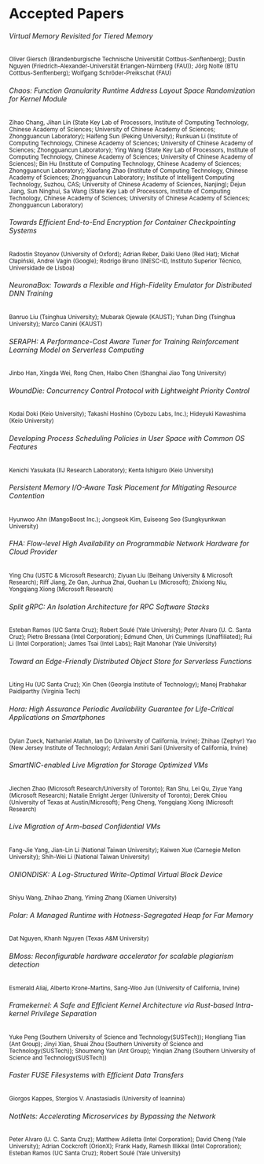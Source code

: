 # Accepted Papers
<style>
p { font-size: smaller; }
</style>

###### Virtual Memory Revisited for Tiered Memory<br>
<p>Oliver Giersch (Brandenburgische Technische Universität Cottbus-Senftenberg); Dustin Nguyen (Friedrich-Alexander-Universität Erlangen-Nürnberg (FAU)); Jörg Nolte (BTU Cottbus-Senftenberg); Wolfgang Schröder-Preikschat (FAU)</p>

###### Chaos: Function Granularity Runtime Address Layout Space Randomization for Kernel Module<br>
<p>Zihao Chang, Jihan Lin (State Key Lab of Processors, Institute of Computing Technology, Chinese Academy of Sciences; University of Chinese Academy of Sciences; Zhongguancun Laboratory); Haifeng Sun (Peking University); Runkuan Li (Institute of Computing Technology, Chinese Academy of Sciences; University of Chinese Academy of Sciences; Zhongguancun Laboratory); Ying Wang (State Key Lab of Processors, Institute of Computing Technology, Chinese Academy of Sciences; University of Chinese Academy of Sciences); Bin Hu (Institute of Computing Technology, Chinese Academy of Sciences; Zhongguancun Laboratory); Xiaofang Zhao (Institute of Computing Technology, Chinese Academy of Sciences; Zhongguancun Laboratory; Institute of Intelligent Computing Technology, Suzhou, CAS; University of Chinese Academy of Sciences, Nanjing); Dejun Jiang, Sun Ninghui, Sa Wang (State Key Lab of Processors, Institute of Computing Technology, Chinese Academy of Sciences; University of Chinese Academy of Sciences; Zhongguancun Laboratory)</p>

###### Towards Efficient End-to-End Encryption for Container Checkpointing Systems<br>
<p>Radostin Stoyanov (University of Oxford); Adrian Reber, Daiki Ueno (Red Hat); Michał Cłapiński, Andrei Vagin (Google); Rodrigo Bruno (INESC-ID, Instituto Superior Técnico, Universidade de Lisboa)</p>

###### NeuronaBox: Towards a Flexible and High-Fidelity Emulator for Distributed DNN Training<br>
<p>Banruo Liu (Tsinghua University); Mubarak Ojewale (KAUST); Yuhan Ding (Tsinghua University); Marco Canini (KAUST)</p>

###### SERAPH: A Performance-Cost Aware Tuner for Training Reinforcement Learning Model on Serverless Computing<br>
<p>Jinbo Han, Xingda Wei, Rong Chen, Haibo Chen (Shanghai Jiao Tong University)</p>

###### WoundDie: Concurrency Control Protocol with Lightweight Priority Control<br>
<p>Kodai Doki (Keio University); Takashi Hoshino (Cybozu Labs, Inc.); Hideyuki Kawashima (Keio University)</p>

###### Developing Process Scheduling Policies in User Space with Common OS Features<br>
<p>Kenichi Yasukata (IIJ Research Laboratory); Kenta Ishiguro (Keio University)</p>

###### Persistent Memory I/O-Aware Task Placement for Mitigating Resource Contention<br>
<p>Hyunwoo Ahn (MangoBoost Inc.); Jongseok Kim, Euiseong Seo (Sungkyunkwan University)</p>

###### FHA: Flow-level High Availability on Programmable Network Hardware for Cloud Provider<br>
<p>Ying Chu (USTC & Microsoft Research); Ziyuan Liu (Beihang University & Microsoft Research); Riff Jiang, Ze Gan, Junhua Zhai, Guohan Lu (Microsoft); Zhixiong Niu, Yongqiang Xiong (Microsoft Research)</p>

###### Split gRPC: An Isolation Architecture for RPC Software Stacks<br>
<p>Esteban Ramos (UC Santa Cruz); Robert Soulé (Yale University); Peter Alvaro (U. C. Santa Cruz); Pietro Bressana (Intel Corporation); Edmund Chen, Uri Cummings (Unaffiliated); Rui Li (Intel Corporation); James Tsai (Intel Labs); Rajit Manohar (Yale University)</p>

###### Toward an Edge-Friendly Distributed Object Store for Serverless Functions<br>
<p>Liting Hu (UC Santa Cruz); Xin Chen (Georgia Institute of Technology); Manoj Prabhakar Paidiparthy (Virginia Tech)</p>

###### Hora: High Assurance Periodic Availability Guarantee for Life-Critical Applications on Smartphones<br>
<p>Dylan Zueck, Nathaniel Atallah, Ian Do (University of California, Irvine); Zhihao (Zephyr) Yao (New Jersey Institute of Technology); Ardalan Amiri Sani (University of California, Irvine)</p>

###### SmartNIC-enabled Live Migration for Storage Optimized VMs<br>
<p>Jiechen Zhao (Microsoft Research/University of Toronto); Ran Shu, Lei Qu, Ziyue Yang (Microsoft Research); Natalie Enright Jerger (University of Toronto); Derek Chiou (University of Texas at Austin/Microsoft); Peng Cheng, Yongqiang Xiong (Microsoft Research)</p>

###### Live Migration of Arm-based Confidential VMs<br>
<p>Fang-Jie Yang, Jian-Lin Li (National Taiwan University); Kaiwen Xue (Carnegie Mellon University); Shih-Wei Li (National Taiwan University)</p>

###### ONIONDISK: A Log-Structured Write-Optimal Virtual Block Device<br>
<p>Shiyu Wang, Zhihao Zhang, Yiming Zhang (Xiamen University)</p>

###### Polar: A Managed Runtime with Hotness-Segregated Heap for Far Memory<br>
<p>Dat Nguyen, Khanh Nguyen (Texas A&M University)</p>

###### BMoss: Reconfigurable hardware accelerator for scalable plagiarism detection<br>
<p>Esmerald Aliaj, Alberto Krone-Martins, Sang-Woo Jun (University of California, Irvine)</p>

###### Framekernel: A Safe and Efficient Kernel Architecture via Rust-based Intra-kernel Privilege Separation<br>
<p>Yuke Peng (Southern University of Science and Technology(SUSTech)); Hongliang Tian (Ant Group); Jinyi Xian, Shuai Zhou (Southern University of Science and Technology(SUSTech)); Shoumeng Yan (Ant Group); Yinqian Zhang (Southern University of Science and Technology(SUSTech))</p>

###### Faster FUSE Filesystems with Efficient Data Transfers<br>
<p>Giorgos Kappes, Stergios V. Anastasiadis (University of Ioannina)</p>

###### NotNets: Accelerating Microservices by Bypassing the Network<br>
<p>Peter Alvaro (U. C. Santa Cruz); Matthew Adiletta (Intel Corporation); David Cheng (Yale University); Adrian Cockcroft (OrionX); Frank Hady, Ramesh Illikkal (Intel Coproration); Esteban Ramos (UC Santa Cruz); Robert Soulé (Yale University)</p>

